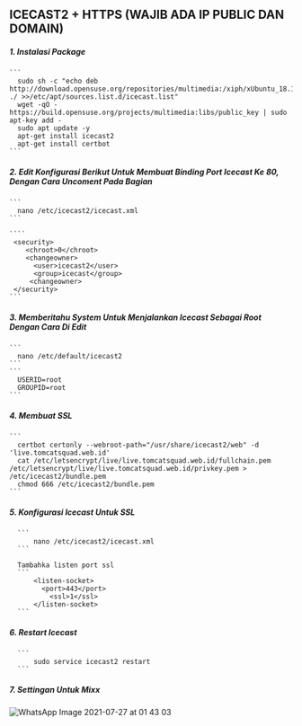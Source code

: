 ## ICECAST2 + HTTPS (WAJIB ADA IP PUBLIC DAN DOMAIN)

##### 1. Instalasi Package
    ```
      sudo sh -c "echo deb http://download.opensuse.org/repositories/multimedia:/xiph/xUbuntu_18.10/ ./ >>/etc/apt/sources.list.d/icecast.list"
      wget -qO - https://build.opensuse.org/projects/multimedia:libs/public_key | sudo apt-key add -
      sudo apt update -y
      apt-get install icecast2
      apt-get install certbot
    ```
##### 2. Edit Konfigurasi Berikut Untuk Membuat Binding Port Icecast Ke 80, Dengan Cara Uncoment Pada Bagian <changeowner>
    ```
      nano /etc/icecast2/icecast.xml
    ```
  
    ````
     <security>
        <chroot>0</chroot>
        <changeowner>
          <user>icecast2</user>
          <group>icecast</group>
         <changeowner>
     </security>
    ```
      
##### 3. Memberitahu System Untuk Menjalankan Icecast Sebagai Root Dengan Cara Di Edit
    ```
      nano /etc/default/icecast2
    ```
    ```
      USERID=root
      GROUPID=root
    ```
##### 4. Membuat SSL 
    ```
      certbot certonly --webroot-path="/usr/share/icecast2/web" -d 'live.tomcatsquad.web.id'
      cat /etc/letsencrypt/live/live.tomcatsquad.web.id/fullchain.pem /etc/letsencrypt/live/live.tomcatsquad.web.id/privkey.pem > /etc/icecast2/bundle.pem
      chmod 666 /etc/icecast2/bundle.pem
    ```
##### 5. Konfigurasi Icecast Untuk SSL
      ```
          nano /etc/icecast2/icecast.xml
      ```
       
      Tambahka listen port ssl
      ```
          <listen-socket>
            <port>443</port>
              <ssl>1</ssl>
          </listen-socket>
      ```
##### 6. Restart Icecast
      ```
          sudo service icecast2 restart
      ```
            
##### 7. Settingan Untuk Mixx
![WhatsApp Image 2021-07-27 at 01 43 03](https://user-images.githubusercontent.com/67460437/127045429-a045e75a-8edc-4b2f-8fc4-58119383c12a.jpeg)
